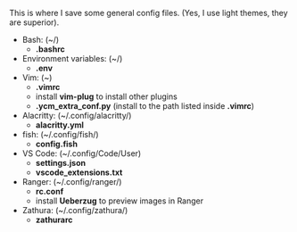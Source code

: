 This is where I save some general config files.
(Yes, I use light themes, they are superior).
* Bash: (~/)
    * **.bashrc**
* Environment variables: (~/)
    * **.env**
* Vim: (~)
    * **.vimrc**
    * install **vim-plug** to install other plugins
    * **.ycm\_extra\_conf.py** (install to the path listed inside **.vimrc**)
* Alacritty: (~/.config/alacritty/)
    * **alacritty.yml**
* fish: (~/.config/fish/)
    * **config.fish**
* VS Code: (~/.config/Code/User)
    * **settings.json**
    * **vscode\_extensions.txt**
* Ranger: (~/.config/ranger/)
    * **rc.conf**
    * install **Ueberzug** to preview images in Ranger
* Zathura: (~/.config/zathura/)
    * **zathurarc**
